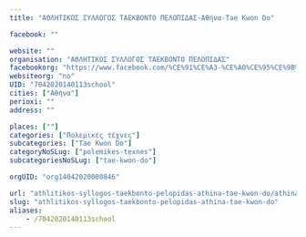 ```yaml
---
title: "ΑΘΛΗΤΙΚΟΣ ΣΥΛΛΟΓΟΣ ΤΑΕΚΒΟΝΤΟ ΠΕΛΟΠΙΔΑΣ-Αθήνα-Tae Kwon Do"

facebook: ""

website: ""
organisation: "ΑΘΛΗΤΙΚΟΣ ΣΥΛΛΟΓΟΣ ΤΑΕΚΒΟΝΤΟ ΠΕΛΟΠΙΔΑΣ"
facebookorg: "https://www.facebook.com/%CE%91%CE%A3-%CE%A0%CE%95%CE%9B%CE%9F%CE%A0%CE%99%CE%94%CE%91%CE%A3-239217909591191/"
websiteorg: "no"
UID: "7042020140113school"
cities: ["Αθήνα"]
perioxi: ""
address: ""

places: [""]
categories: ["Πολεμικές τέχνες"]
subcategories: ["Tae Kwon Do"]
categoryNoSLug: ["polemikes-texnes"]
subcategoriesNoSLug: ["tae-kwon-do"]

orgUID: "org14042020000846"

url: "athlitikos-syllogos-taekbonto-pelopidas-athina-tae-kwon-do/athina"
slug: "athlitikos-syllogos-taekbonto-pelopidas-athina-tae-kwon-do"
aliases:
    - /7042020140113school
---
```





